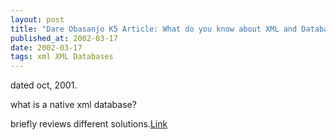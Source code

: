 ```yaml
---
layout: post
title: "Dare Obasanjo K5 Article: What do you know about XML and Databases?"
published_at: 2002-03-17
date: 2002-03-17
tags: xml XML Databases
---
```


dated oct, 2001.  

what is a native xml database?  

briefly reviews different solutions.[Link](http://www.kuro5hin.org/story/2001/10/28/203326/35)  